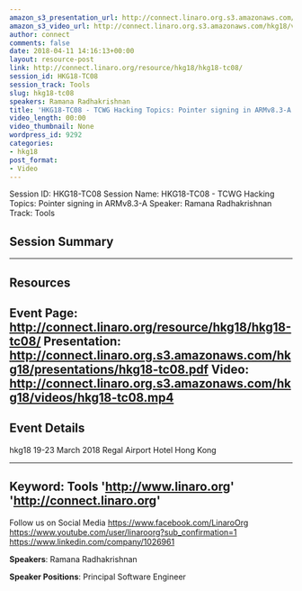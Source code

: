 ```yaml
---
amazon_s3_presentation_url: http://connect.linaro.org.s3.amazonaws.com/hkg18/presentations/hkg18-tc08.pdf
amazon_s3_video_url: http://connect.linaro.org.s3.amazonaws.com/hkg18/videos/hkg18-tc08.mp4
author: connect
comments: false
date: 2018-04-11 14:16:13+00:00
layout: resource-post
link: http://connect.linaro.org/resource/hkg18/hkg18-tc08/
session_id: HKG18-TC08
session_track: Tools
slug: hkg18-tc08
speakers: Ramana Radhakrishnan
title: 'HKG18-TC08 - TCWG Hacking Topics: Pointer signing in ARMv8.3-A'
video_length: 00:00
video_thumbnail: None
wordpress_id: 9292
categories:
- hkg18
post_format:
- Video
---
```


Session ID: HKG18-TC08
Session Name: HKG18-TC08 - TCWG Hacking Topics: Pointer signing in ARMv8.3-A
Speaker: Ramana Radhakrishnan
Track: Tools


## Session Summary

---------------------------------------------------
## Resources
Event Page: http://connect.linaro.org/resource/hkg18/hkg18-tc08/
Presentation: http://connect.linaro.org.s3.amazonaws.com/hkg18/presentations/hkg18-tc08.pdf
Video: http://connect.linaro.org.s3.amazonaws.com/hkg18/videos/hkg18-tc08.mp4
 ---------------------------------------------------
## Event Details
hkg18
19-23 March 2018 
Regal Airport Hotel Hong Kong

---------------------------------------------------
Keyword: Tools
'http://www.linaro.org'
'http://connect.linaro.org'
---------------------------------------------------
Follow us on Social Media
https://www.facebook.com/LinaroOrg
https://www.youtube.com/user/linaroorg?sub_confirmation=1
https://www.linkedin.com/company/1026961

**Speakers**: Ramana Radhakrishnan

**Speaker Positions**: Principal Software Engineer


